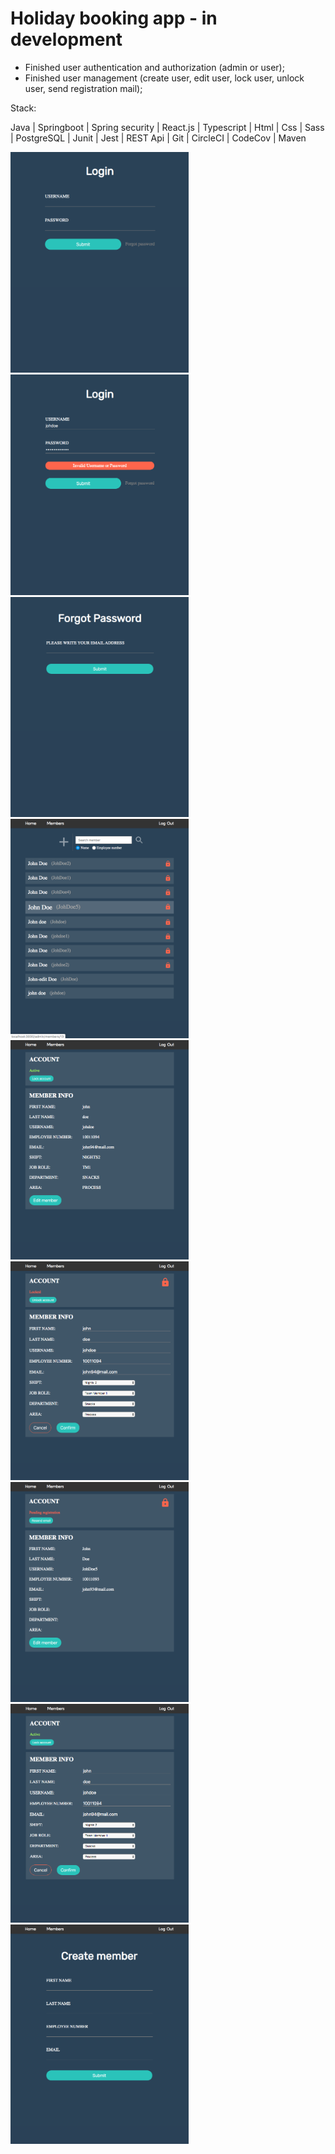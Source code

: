 # Holiday booking app - in development

  - Finished user authentication and authorization (admin or user);
  - Finished user management (create user, edit user, lock user, unlock user, send registration mail); 
  
Stack: 
  
  Java | Springboot | Spring security | React.js | Typescript | Html | Css | Sass | 
  PostgreSQL | Junit | Jest | REST Api | Git | CircleCI | CodeCov | Maven

<div>
  <img src="screenshots/login.png" width="285px">
  <img src="screenshots/login-failed.png" width="285px">
  <img src="screenshots/forgot-password.png" width="285px">
  <img src="screenshots/member-list.png" width="285px">
  <img src="screenshots/member-active.png" width="285px">
  <img src="screenshots/member-locked.png" width="285px">
  <img src="screenshots/member-pending.png" width="285px">
  <img src="screenshots/member-edit.png" width="285px">
  <img src="screenshots/create-member.png" width="285px">
</div>
